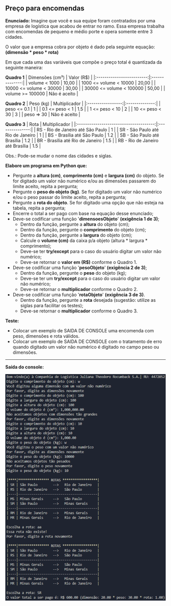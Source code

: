 ## Preço para encomendas

**Enunciado:** Imagine que você e sua equipe foram contratados por uma empresa de logística que acabou de entrar no ramo. Essa empresa trabalha com encomendas de pequeno e médio porte e opera somente entre 3 cidades.

O valor que a empresa cobra por objeto é dado pela seguinte equação: **(dimensão * peso * rota)**

Em que cada uma das variáveis que compõe o preço total é quantizada da seguinte maneira:

**Quadro 1**
|      Dimensões (cm³)      |   Valor (R$)   |
|:-------------------------:|:--------------:|
|       volume < 1000       |      10,00     |
|   1000 <= volume < 10000  |      20,00     |
|  10000 <= volume < 30000  |      30,00     |
|  30000 <= volume < 100000 |      50,00     |
|     volume >= 100000      |  Não é aceito  |

**Quadro 2**
|     Peso (kg)     |  Multiplicador | 
|:-----------------:|:--------------:|
|    peso <= 0.1    |        1       |
|  0.1 <= peso < 1  |       1.5      |
|   1 <= peso < 10  |        2       |
|  10 <= peso < 30  |        3       |
|     peso => 30    |  Não é aceito  |

**Quadro 3**
|                  Rota                  |  Multiplicador  | 
|:--------------------------------------:|:---------------:|
|  RS - Rio de Janeiro até São Paulo     |        1        |
|  SR - São Paulo até Rio de Janeiro     |        1        |
|  BS - Brasília até São Paulo           |       1.2       |
|  SB - São Paulo até Brasília           |       1.2       |
|  BR - Brasília até Rio de Janeiro      |       1.5       |
|  RB - Rio de Janeiro até Brasília      |       1.5       |

Obs.: Pode-se mudar o nome das cidades e siglas.

**Elabore um programa em Python que:**

* Pergunte a **altura (cm)**, **comprimento (cm)** e **largura (cm)** do objeto. Se for digitado um valor não numérico e/ou as dimensões passarem do limite aceito, repita a pergunta;
* Pergunte o **peso do objeto (kg)**. Se for digitado um valor não numérico e/ou o peso passar do limite aceito, repita a pergunta;
* Pergunte a **rota do objeto**. Se for digitado uma opção que não esteja na tabela, repita a pergunta;
* Encerre o total a ser pago com base na equação desse enunciado; 
* Deve-se codificar uma função '**dimensoesObjeto**' **(exigência 1 de 3)**;
    * Dentro da função, pergunte a **altura** do objeto (cm); 
    * Dentro da função, pergunte o **comprimento** do objeto (cm); 
    * Dentro da função, pergunte a **largura** do objeto (cm);
    * Calcule o **volume (cm)** da caixa p/a objeto (altura * largura * comprimento); 
    * Deve-se ter **try/except** para o caso do usuário digitar um valor não numérico; 
    * Deve-se retornar o **valor em (R$)** conforme o Quadro 1.
* Deve-se codificar uma função '**pesoObjeto**' **(exigência 2 de 3)**;
    * Dentro da função, pergunte o **peso** do objeto (kg); 
    * Deve-se ter um **try/except** para o caso do usuário digitar um valor não numérico; 
    * Deve-se retornar o **multiplicador** conforme o Quadro 2.
* Deve-se codificar uma função '**rotaObjeto**' **(exigência 3 de 3)**.
    * Dentro da função, pergunte a **rota** desejada (sugestão: utilize as siglas para facilitar os testes); 
    * Deve-se retornar o **multiplicador** conforme o Quadro 3.

**Teste:**

* Colocar um exemplo de SAIDA DE CONSOLE uma encomenda com peso, dimensões e rota válidos.
* Colocar um exemplo de SAIDA DE CONSOLE com o tratamento de erro quando digitado um valor não numérico é digitado no campo peso ou dimensões.

---

**Saída do console:**

![alt text](img/terminal.png)